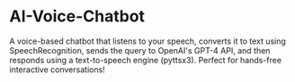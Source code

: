 # AI-Voice-Chatbot
A voice-based chatbot that listens to your speech, converts it to text using SpeechRecognition, sends the query to OpenAI's GPT-4 API, and then responds using a text-to-speech engine (pyttsx3). Perfect for hands-free interactive conversations!

